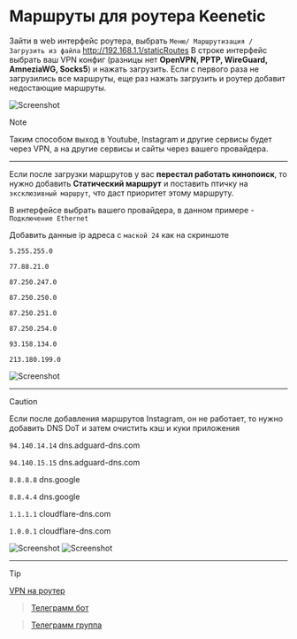 # Маршруты для роутера Keenetic

 Зайти в web интерфейс роутера, выбрать `Меню/ Маршрутизация / Загрузить из файла` http://192.168.1.1/staticRoutes В строке интерфейс выбрать ваш VPN конфиг (разницы нет **OpenVPN, PPTP, WireGuard, AmneziaWG, Socks5**) и нажать загрузить. Если с первого раза не загрузились все маршруты, еще раз нажать загрузить и роутер добавит недостающие маршруты.

![Screenshot](https://rockblack.su/images/Screenshot_153.jpg)
> [!NOTE]
> Таким способом выход в Youtube, Instagram и другие сервисы будет через VPN, а на другие сервисы и сайты через вашего провайдера.


____

Если после загрузки маршрутов у вас **перестал работать кинопоиск**, то нужно добавить **Статический маршрут** и поставить птичку на `эксклюзивный маршрут`, что даст приоритет этому маршруту. 

В интерфейсе выбрать вашего провайдера, в данном примере - `Подключение Ethernet`

Добавить данные ip адреса с `маской 24` как на скриншоте
```
5.255.255.0
```
```
77.88.21.0
```
```
87.250.247.0
```
```
87.250.250.0
```
```
87.250.251.0
```
```
87.250.254.0
```
```
93.158.134.0
```
```
213.180.199.0
```


![Screenshot](https://rockblack.su/images/Screenshot_160.jpg)

____

> [!CAUTION]
> Если после добавления маршрутов Instagram, он не работает, то нужно добавить DNS DoT и затем очистить кэш и куки приложения

`94.140.14.14`  dns.adguard-dns.com

`94.140.15.15` dns.adguard-dns.com

`8.8.8.8`  dns.google

`8.8.4.4`  dns.google

`1.1.1.1` cloudflare-dns.com

`1.0.0.1`  cloudflare-dns.com

![Screenshot](https://rockblack.su/images/vless/DNS1.jpg)
![Screenshot](https://rockblack.su/images/vless/DNS2.jpg)


____
> [!TIP]
> [VPN на роутер](https://rockblack.su/price)

> [Телеграмм бот](https://t.me/Cripto_Plusbot)

> [Телеграмм группа](https://t.me/criptoplus2022)

